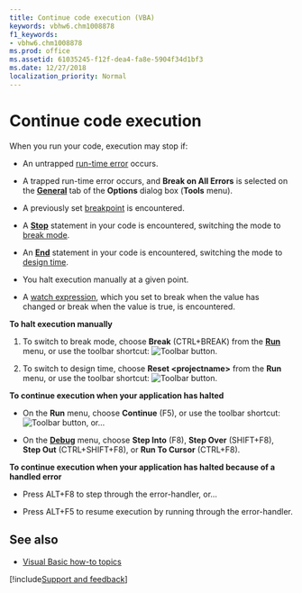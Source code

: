 ```yaml
---
title: Continue code execution (VBA)
keywords: vbhw6.chm1008878
f1_keywords:
- vbhw6.chm1008878
ms.prod: office
ms.assetid: 61035245-f12f-dea4-fa8e-5904f34d1bf3
ms.date: 12/27/2018
localization_priority: Normal
---
```



# Continue code execution

When you run your code, execution may stop if:

- An untrapped [run-time error](../Glossary/vbe-glossary.md#run-time-error) occurs.
    
- A trapped run-time error occurs, and **Break on All Errors** is selected on the **[General](../reference/user-interface-help/options-dialog-box.md#general-tab)** tab of the **Options** dialog box (**Tools** menu).
    
- A previously set [breakpoint](../Glossary/vbe-glossary.md#breakpoint) is encountered.
    
- A **[Stop](../reference/user-interface-help/stop-statement.md)** statement in your code is encountered, switching the mode to [break mode](../Glossary/vbe-glossary.md#break-mode).
    
- An **[End](../reference/user-interface-help/end-statement.md)** statement in your code is encountered, switching the mode to [design time](../Glossary/vbe-glossary.md#design-time).
    
- You halt execution manually at a given point.
    
- A [watch expression](../Glossary/vbe-glossary.md#watch-expression), which you set to break when the value has changed or break when the value is true, is encountered.
    
**To halt execution manually**

1. To switch to break mode, choose **Break** (CTRL+BREAK) from the **[Run](../reference/user-interface-help/run-menu.md)** menu, or use the toolbar shortcut: ![Toolbar button](../../images/tbr_brk_ZA01201682.gif).
    
2. To switch to design time, choose **Reset <projectname&gt;** from the **Run** menu, or use the toolbar shortcut: ![Toolbar button](../../images/tbr_end_ZA01201701.gif).
    

**To continue execution when your application has halted**

- On the **Run** menu, choose **Continue** (F5), or use the toolbar shortcut: ![Toolbar button](../../images/tbr_strt_ZA01201751.gif), or...
    
- On the **[Debug](../reference/user-interface-help/debug-menu.md)** menu, choose **Step Into** (F8), **Step Over** (SHIFT+F8), **Step Out** (CTRL+SHIFT+F8), or **Run To Cursor** (CTRL+F8).
    

**To continue execution when your application has halted because of a handled error**

- Press ALT+F8 to step through the error-handler, or...
    
- Press ALT+F5 to resume execution by running through the error-handler.
    

## See also

- [Visual Basic how-to topics](../reference/user-interface-help/visual-basic-how-to-topics.md)

[!include[Support and feedback](~/includes/feedback-boilerplate.md)]
